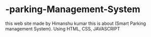 # -parking-Management-System
this web site made by Himanshu kumar this is about (Smart Parking management System). Using HTML, CSS, JAVASCRIPT 
